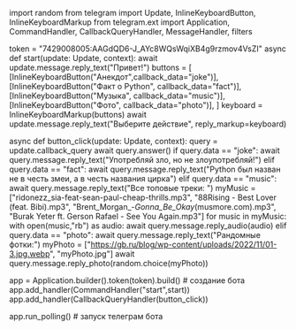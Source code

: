 import random
from telegram import Update, InlineKeyboardButton, InlineKeyboardMarkup
from telegram.ext import Application, CommandHandler, CallbackQueryHandler, MessageHandler, filters

token = "7429008005:AAGdQD6-J_AYc8WQsWqiXB4g9rzmov4VsZI"
async def start(update: Update, context):
    await update.message.reply_text("Привет!")
    buttons = [
        [InlineKeyboardButton("Анекдот",callback_data="joke")],
        [InlineKeyboardButton("Факт о Python", callback_data="fact")],
        [InlineKeyboardButton("Музыка", callback_data="music")],
        [InlineKeyboardButton("Фото", callback_data="photo")],
    ]
    keyboard = InlineKeyboardMarkup(buttons)
    await update.message.reply_text("Выберите действие", reply_markup=keyboard)

async def button_click(update: Update, context):
    query = update.callback_query
    await query.answer()
    if query.data == "joke":
        await query.message.reply_text("Употребляй зло, но не злоупотребляй!")
    elif query.data == "fact":
        await query.message.reply_text("Python был назван не в честь змеи, а в честь названия цирка")
    elif query.data == "music":
        await query.message.reply_text("Все топовые треки: ")
        myMusic = ["ridonezz_sia-feat-sean-paul-cheap-thrills.mp3", "88Rising - Best Lover (feat. Bibi).mp3", "Brent_Morgan_-_Gonna_Be_Okay_(musmore.com).mp3", "Burak Yeter ft. Gerson Rafael - See You Again.mp3"]
        for music in myMusic:
            with open(music,"rb") as audio:
                await query.message.reply_audio(audio)
    elif query.data == "photo":
        await query.message.reply_text("Рандомные фотки:")
        myPhoto = ["https://gb.ru/blog/wp-content/uploads/2022/11/01-3.jpg.webp", "myPhoto.jpg"]
        await query.message.reply_photo(random.choice(myPhoto))



app = Application.builder().token(token).build() # создание бота
app.add_handler(CommandHandler("start",start))
app.add_handler(CallbackQueryHandler(button_click))

app.run_polling() # запуск телеграм бота
